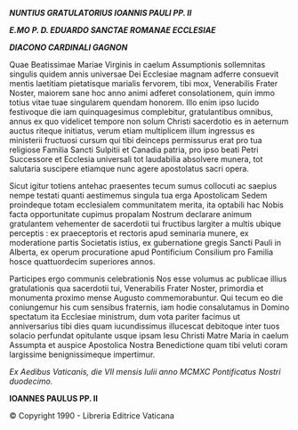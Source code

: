 ***NUNTIUS GRATULATORIUS IOANNIS PAULI PP. II***

***E.MO P. D. EDUARDO SANCTAE ROMANAE ECCLESIAE***

***DIACONO CARDINALI GAGNON***

Quae Beatissimae Mariae Virginis in caelum Assumptionis sollemnitas singulis quidem annis universae Dei Ecclesiae magnam adferre consuevit mentis laetitiam pietatisque marialis fervorem, tibi mox, Venerabilis Frater Noster, maiorem sane hoc anno animi adferet consolationem, quin immo totius vitae tuae singularem quendam honorem. Illo enim ipso lucido festivoque die iam quinquagesimus complebitur, gratulantibus omnibus, annus ex quo videlicet tempore non solum Christi sacerdotio es in aeternum auctus riteque initiatus, verum etiam multiplicem illum ingressus es ministerii fructuosi cursum qui tibi deinceps permissurus erat pro tua religiose Familia Sancti Sulpitii et Canadia patria, pro ipso beati Petri Successore et Ecclesia universali tot laudabilia absolvere munera, tot salutaria suscipere etiamque nunc agere apostolatus sacri opera.

Sicut igitur totiens antehac praesentes tecum sumus collocuti ac saepius nempe testati quanti aestimemus singula tua erga Apostolicam Sedem proindeque totam ecclesialem communitatem merita, ita optabili hac Nobis facta opportunitate cupimus propalam Nostrum declarare animum gratulantem vehementer de sacerdotii tui fructibus largiter a multis ubique perceptis : ex praeceptoris et rectoris apud seminaria munere, ex moderatione partis Societatis istius, ex gubernatione gregis Sancti Pauli in Alberta, ex operum procuratione apud Pontificium Consilium pro Familia hosce quattuordecim superiores annos.

Participes ergo communis celebrationis Nos esse volumus ac publicae illius gratulationis qua sacerdotii tui, Venerabilis Frater Noster, primordia et monumenta proximo mense Augusto commemorabuntur. Qui tecum eo die coniungemur his cum sensibus fraternis, iam hodie consalutamus in Domino spectatum ita Ecclesiae ministrum, dum vota pariter facimus ut anniversarius tibi dies quam iucundissimus illucescat debitoque inter tuos solacio perfundat opitulante usque ipsam Iesu Christi Matre Maria in caelum Assumpta et auspice Apostolica Nostra Benedictione quam tibi veluti coram largissime benignissimeque impertimur.

*Ex Aedibus Vaticanis, die VII mensis Iulii anno MCMXC Pontificatus Nostri duodecimo.*

**IOANNES PAULUS PP. II**

© Copyright 1990 - Libreria Editrice Vaticana